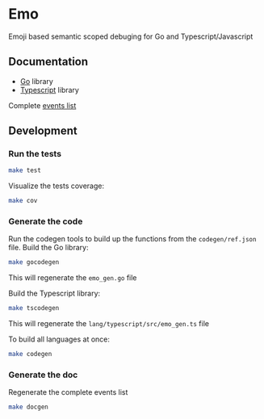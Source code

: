 # Emo

Emoji based semantic scoped debuging for Go and Typescript/Javascript

## Documentation

- [Go](doc/go/README.md) library
- [Typescript](doc/typescript/README.md) library

Complete [events list](doc/events/README.md)

## Development

### Run the tests

```bash
make test
```

Visualize the tests coverage:

```bash
make cov
```

### Generate the code

Run the codegen tools to build up the functions from the `codegen/ref.json` file. 
Build the Go library:

```bash
make gocodegen
```

This will regenerate the `emo_gen.go` file

Build the Typescript library:

```bash
make tscodegen
```

This will regenerate the `lang/typescript/src/emo_gen.ts` file

To build all languages at once:

```bash
make codegen
```

### Generate the doc

Regenerate the complete events list 

```bash
make docgen
```